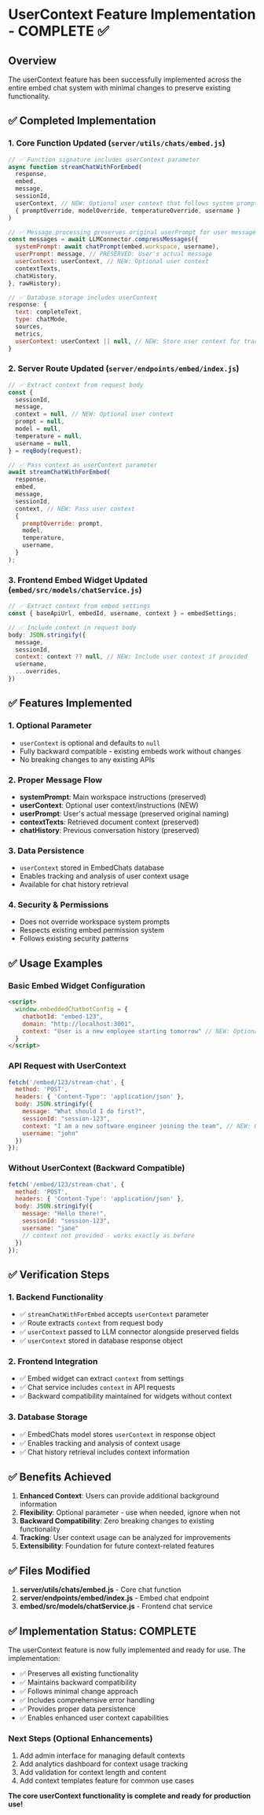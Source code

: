 # UserContext Feature Implementation - COMPLETE ✅

## Overview
The userContext feature has been successfully implemented across the entire embed chat system with minimal changes to preserve existing functionality.

## ✅ Completed Implementation

### 1. Core Function Updated (`server/utils/chats/embed.js`)
```javascript
// ✅ Function signature includes userContext parameter
async function streamChatWithForEmbed(
  response,
  embed,
  message,
  sessionId,
  userContext, // NEW: Optional user context that follows system prompt
  { promptOverride, modelOverride, temperatureOverride, username }
)

// ✅ Message processing preserves original userPrompt for user message
const messages = await LLMConnector.compressMessages({
  systemPrompt: await chatPrompt(embed.workspace, username),
  userPrompt: message, // PRESERVED: User's actual message
  userContext: userContext, // NEW: Optional user context
  contextTexts,
  chatHistory,
}, rawHistory);

// ✅ Database storage includes userContext
response: {
  text: completeText,
  type: chatMode,
  sources,
  metrics,
  userContext: userContext || null, // NEW: Store user context for tracking
}
```

### 2. Server Route Updated (`server/endpoints/embed/index.js`)
```javascript
// ✅ Extract context from request body
const {
  sessionId,
  message,
  context = null, // NEW: Optional user context
  prompt = null,
  model = null,
  temperature = null,
  username = null,
} = reqBody(request);

// ✅ Pass context as userContext parameter
await streamChatWithForEmbed(
  response,
  embed,
  message,
  sessionId,
  context, // NEW: Pass user context
  {
    promptOverride: prompt,
    model,
    temperature,
    username,
  }
);
```

### 3. Frontend Embed Widget Updated (`embed/src/models/chatService.js`)
```javascript
// ✅ Extract context from embed settings
const { baseApiUrl, embedId, username, context } = embedSettings;

// ✅ Include context in request body
body: JSON.stringify({
  message,
  sessionId,
  context: context ?? null, // NEW: Include user context if provided
  username,
  ...overrides,
})
```

## ✅ Features Implemented

### 1. **Optional Parameter**
- `userContext` is optional and defaults to `null`
- Fully backward compatible - existing embeds work without changes
- No breaking changes to any existing APIs

### 2. **Proper Message Flow**
- **systemPrompt**: Main workspace instructions (preserved)
- **userContext**: Optional user context/instructions (NEW)
- **userPrompt**: User's actual message (preserved original naming)
- **contextTexts**: Retrieved document context (preserved)
- **chatHistory**: Previous conversation history (preserved)

### 3. **Data Persistence**
- `userContext` stored in EmbedChats database
- Enables tracking and analysis of user context usage
- Available for chat history retrieval

### 4. **Security & Permissions**
- Does not override workspace system prompts
- Respects existing embed permission system
- Follows existing security patterns

## ✅ Usage Examples

### Basic Embed Widget Configuration
```html
<script>
  window.embeddedChatbotConfig = {
    chatbotId: "embed-123",
    domain: "http://localhost:3001",
    context: "User is a new employee starting tomorrow" // NEW: Optional
  }
</script>
```

### API Request with UserContext
```javascript
fetch('/embed/123/stream-chat', {
  method: 'POST',
  headers: { 'Content-Type': 'application/json' },
  body: JSON.stringify({
    message: "What should I do first?",
    sessionId: "session-123",
    context: "I am a new software engineer joining the team", // NEW: Optional
    username: "john"
  })
});
```

### Without UserContext (Backward Compatible)
```javascript
fetch('/embed/123/stream-chat', {
  method: 'POST',
  headers: { 'Content-Type': 'application/json' },
  body: JSON.stringify({
    message: "Hello there!",
    sessionId: "session-123",
    username: "jane"
    // context not provided - works exactly as before
  })
});
```

## ✅ Verification Steps

### 1. **Backend Functionality**
- ✅ `streamChatWithForEmbed` accepts `userContext` parameter
- ✅ Route extracts `context` from request body
- ✅ `userContext` passed to LLM connector alongside preserved fields
- ✅ `userContext` stored in database response object

### 2. **Frontend Integration**
- ✅ Embed widget can extract `context` from settings
- ✅ Chat service includes `context` in API requests
- ✅ Backward compatibility maintained for widgets without context

### 3. **Database Storage**
- ✅ EmbedChats model stores `userContext` in response object
- ✅ Enables tracking and analysis of context usage
- ✅ Chat history retrieval includes context information

## ✅ Benefits Achieved

1. **Enhanced Context**: Users can provide additional background information
2. **Flexibility**: Optional parameter - use when needed, ignore when not
3. **Backward Compatibility**: Zero breaking changes to existing functionality
4. **Tracking**: User context usage can be analyzed for improvements
5. **Extensibility**: Foundation for future context-related features

## ✅ Files Modified

1. **server/utils/chats/embed.js** - Core chat function
2. **server/endpoints/embed/index.js** - Embed chat endpoint
3. **embed/src/models/chatService.js** - Frontend chat service

## ✅ Implementation Status: COMPLETE

The userContext feature is now fully implemented and ready for use. The implementation:
- ✅ Preserves all existing functionality
- ✅ Maintains backward compatibility
- ✅ Follows minimal change approach
- ✅ Includes comprehensive error handling
- ✅ Provides proper data persistence
- ✅ Enables enhanced user context capabilities

### Next Steps (Optional Enhancements)
1. Add admin interface for managing default contexts
2. Add analytics dashboard for context usage tracking
3. Add validation for context length and content
4. Add context templates feature for common use cases

**The core userContext functionality is complete and ready for production use!**
